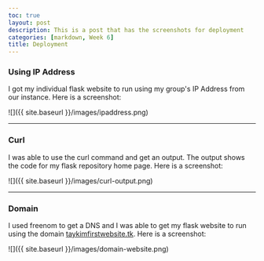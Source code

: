 ```yaml
---
toc: true
layout: post
description: This is a post that has the screenshots for deployment
categories: [markdown, Week 6]
title: Deployment
---
```

### Using IP Address
I got my individual flask website to run using my group's IP Address from our instance. Here is a screenshot:

![]({{ site.baseurl }}/images/ipaddress.png)

---

### Curl
I was able to use the curl command and get an output. The output shows the code for my flask repository home page. Here is a screenshot:

![]({{ site.baseurl }}/images/curl-output.png)

---
### Domain
I used freenom to get a DNS and I was able to get my flask website to run using the domain [taykimfirstwebsite.tk](taykimfirstwebsite.tk). Here is a screenshot:

![]({{ site.baseurl }}/images/domain-website.png)